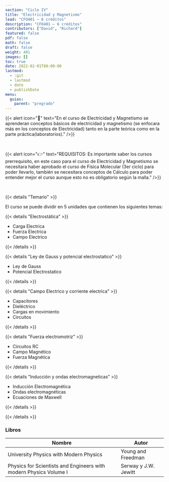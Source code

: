 ```yaml
---
section: "Ciclo IV"
title: "Electricidad y Magnetismo"
lead: "CFO401 — 6 créditos"
description: "CFO401 — 6 créditos"
contributors: ["David", "Richard"]
featured: false
pdf: false
math: false
draft: false
weight: 401
images: []
toc: true
date: 2022-02-01T08:00:00
lastmod:
  - :git
  - lastmod
  - date
  - publishDate
menu:
  guias:
    parent: "pregrado"
---
```


{{< alert icon="📌" text="En el curso de Electricidad y Magnetismo se aprenderan conceptos básicos de electricidad y magnetismo (se enfocara más en los conceptos de Electricidad) tanto en la parte teórica como en la parte práctica(laboratorios)." />}}

<br>

{{< alert icon="👉" text="REQUISITOS: Es importante saber los cursos prerrequisito, en este caso para el curso de Electricidad y Magnetismo se necesitara haber aprobado el curso de Física Molecular (3er ciclo) para poder llevarlo, también se necesitara conceptos de Cálculo para poder entender mejor el curso aunque esto no es obligatorio según la malla." />}}

<br>

{{< details "Temario" >}}

El curso se puede dividir en 5 unidades que contienen los siguientes temas:

{{< details "Electrostática" >}}

* Carga Electrica
* Fuerza Electrica
* Campo Electrico

{{< /details >}}

{{< details "Ley de Gauss y potencial electrostatico" >}}

* Ley de Gauss
* Potencial Electrostatico

{{< /details >}}

{{< details "Campo Electrico y corriente electrica" >}}

* Capacitores
* Dieléctrico
* Cargas en movimiento
* Circuitos

{{< /details >}}

{{< details "Fuerza electromotriz" >}}

* Circuitos RC
* Campo Magnético
* Fuerza Magnética

{{< /details >}}

{{< details "Inducción y ondas electromagneticas" >}}

* Inducción Electromagnética
* Ondas electromagnéticas
* Ecuaciones de Maxwell

{{< /details >}}

{{< /details >}}

### Libros

| Nombre | Autor |
| --- | --- |
| University Physics with Modern Physics | Young and Freedman |
| Physics for Scientists and Engineers with modern Physics Volume I | Serway y J.W. Jewitt |
